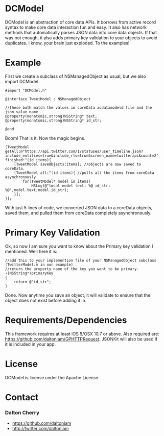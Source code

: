 # DCModel #

DCModel is an abstraction of core data APIs. It borrows from active record syntax to make core data interaction fun and easy. It also has network methods that automatically parses JSON data into core data objects. If that was not enough, it also adds primary key validation to your objects to avoid duplicates. I know, your brain just exploded. To the examples!

# Example #
First we create a subclass of NSManagedObject as usual, but we also import DCModel.

	#import "DCModel.h"

	@interface TweetModel : NSManagedObject

	//these both match the values in coreData xcdatamodeld file and the json value name
	@property(nonatomic,strong)NSString* text; 
	@property(nonatomic,strong)NSString* id_str;

	@end

Boom! That is it. Now the magic begins.

	[TweetModel getAll:@"https://api.twitter.com/1/statuses/user_timeline.json?include_entities=true&include_rts=true&screen_name=twitterapi&count=2" finished:^(id items){
	    [TweetModel saveObjects:items]; //objects are now saved to coreData.
	    [TweetModel all:^(id items){ //pulls all the items from coreData asynchronously 
	        for(TweetModel* model in items)
	            NSLog(@"local model text: %@ id_str: %@",model.text,model.id_str);
	    }];
	}];

With just 5 lines of code, we converted JSON data to a coreData objects, saved them, and pulled them from coreData completely asynchronously.
	
# Primary Key Validation #

Ok, so now I am sure you want to know about the Primary key validation I mentioned. Well here it is:
	
	//add this to your implemention file of your NSManagedObject subclass (TwitterModel.m in our example)
	//return the property name of the key you want to be primary.
	+(NSString*)primaryKey
	{
	    return @"id_str";
	}
Done. Now anytime you save an object, it will validate to ensure that the object does not exist before adding it in. 

# Requirements/Dependencies  #

This framework requires at least iOS 5/OSX 10.7 or above. Also required are: https://github.com/daltoniam/GPHTTPRequest. JSONKit will also be used if it is included in your app.

# License #

DCModel is license under the Apache License.

# Contact #

### Dalton Cherry ###
* https://github.com/daltoniam
* http://twitter.com/daltoniam